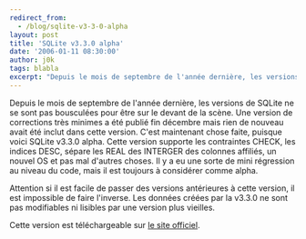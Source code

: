 ```yaml
---
redirect_from:
  - /blog/sqlite-v3-3-0-alpha
layout: post
title: 'SQLite v3.3.0 alpha'
date: '2006-01-11 08:30:00'
author: j0k
tags: blabla
excerpt: "Depuis le mois de septembre de l'année dernière, les versions de SQLite ne se sont pas bousculées pour être sur le devant de la scène. Une version de corrections très minimes a été publié fin décembre mais rien de nouveau avait été inclut dans cette version.     \nC'est maintenant chose faite, puisque voici SQLite v3.3.0 alpha. Cette version  supporte les      …"
---
```


Depuis le mois de septembre de l'année dernière, les versions de SQLite ne se sont pas bousculées pour être sur le devant de la scène. Une version de corrections très minimes a été publié fin décembre mais rien de nouveau avait été inclut dans cette version.
C'est maintenant chose faite, puisque voici SQLite v3.3.0 alpha. Cette version  supporte les contraintes CHECK, les indices DESC, sépare les REAL des INTERGER des colonnes affiliés, un nouvel OS et pas mal d'autres choses. Il y a eu une sorte de mini régression au niveau du code, mais il est toujours à considérer comme alpha.

Attention si il est facile de passer des versions antérieures à cette version, il est impossible de faire l'inverse. Les données créées par la v3.3.0 ne sont pas modifiables ni lisibles par une version plus vieilles.

Cette version est téléchargeable sur [le site officiel](http://www.sqlite.org/download.html).
